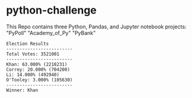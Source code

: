 # python-challenge
This Repo contains three Python, Pandas, and Jupyter notebook projects:
"PyPoll"
"Academy_of_Py"
"PyBank"


  ```text
  Election Results
  -------------------------
  Total Votes: 3521001
  -------------------------
  Khan: 63.000% (2218231)
  Correy: 20.000% (704200)
  Li: 14.000% (492940)
  O'Tooley: 3.000% (105630)
  -------------------------
  Winner: Khan
